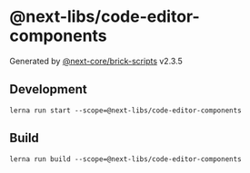 # @next-libs/code-editor-components

Generated by [@next-core/brick-scripts] v2.3.5

## Development

`lerna run start --scope=@next-libs/code-editor-components`

## Build

`lerna run build --scope=@next-libs/code-editor-components`

[@next-core/brick-scripts]: https://git.easyops.local/anyclouds/next-core/tree/master/packages/brick-scripts
